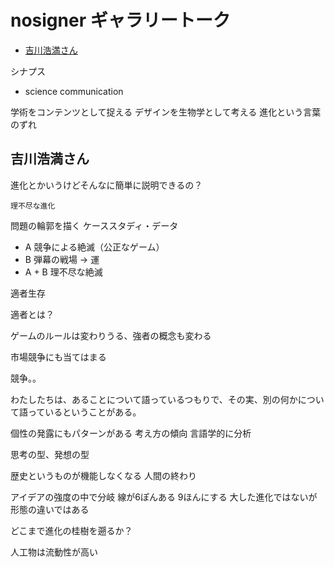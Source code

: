 # nosigner ギャラリートーク

<!-- START doctoc generated TOC please keep comment here to allow auto update -->
<!-- DON'T EDIT THIS SECTION, INSTEAD RE-RUN doctoc TO UPDATE -->


- [吉川浩満さん](#%E5%90%89%E5%B7%9D%E6%B5%A9%E6%BA%80%E3%81%95%E3%82%93)

<!-- END doctoc generated TOC please keep comment here to allow auto update -->


シナプス
- science communication

学術をコンテンツとして捉える
デザインを生物学として考える
進化という言葉のずれ


## 吉川浩満さん

進化とかいうけどそんなに簡単に説明できるの？

```
理不尽な進化
```

問題の輪郭を描く
ケーススタディ・データ

- A 競争による絶滅（公正なゲーム）
- B 弾幕の戦場
-> 運
- A + B 理不尽な絶滅

適者生存

適者とは？

ゲームのルールは変わりうる、強者の概念も変わる

市場競争にも当てはまる

競争。。


わたしたちは、あることについて語っているつもりで、その実、別の何かについて語っているということがある。


個性の発露にもパターンがある
考え方の傾向
言語学的に分析

思考の型、発想の型

歴史というものが機能しなくなる
人間の終わり

アイデアの強度の中で分岐
線が6ぽんある
9ほんにする
大した進化ではないが形態の違いではある

どこまで進化の桂樹を遡るか？

人工物は流動性が高い

